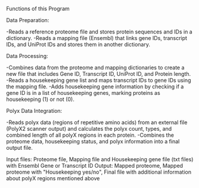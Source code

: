 Functions of this Program

Data Preparation:

-Reads a reference proteome file and stores protein sequences and IDs in a dictionary.
-Reads a mapping file (Ensembl) that links gene IDs, transcript IDs, and UniProt IDs and stores them in another dictionary.

Data Processing:

-Combines data from the proteome and mapping dictionaries to create a new file that includes Gene ID, Transcript ID, UniProt ID, and Protein length.
-Reads a housekeeping gene list and maps transcript IDs to gene IDs using the mapping file.
-Adds housekeeping gene information by checking if a gene ID is in a list of housekeeping genes, marking proteins as housekeeping (1) or not (0).

Polyx Data Integration:

-Reads polyx data (regions of repetitive amino acids) from an external file (PolyX2 scanner output) and calculates the polyx count, types, and combined length of all polyX regions in each protein.
-Combines the proteome data, housekeeping status, and polyx information into a final output file.

Input files: Proteome file, Mapping file and Housekeeping gene file (txt files) with Ensembl Gene or Transcript ID
Output: Mapped proteome, Mapped proteome with "Housekeeping yes/no", Final file with additional information about polyX regions mentioned above
